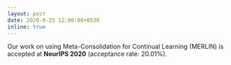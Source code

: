 ```yaml
---
layout: post
date: 2020-9-25 12:00:00+0530
inline: true
---
```


Our work on using Meta-Consolidation for Continual Learning (MERLIN) is accepted at **NeurIPS 2020** (acceptance rate: 20.01%).